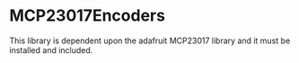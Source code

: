 # MCP23017Encoders

 This library is dependent upon the adafruit MCP23017 library and it must be installed and included.
